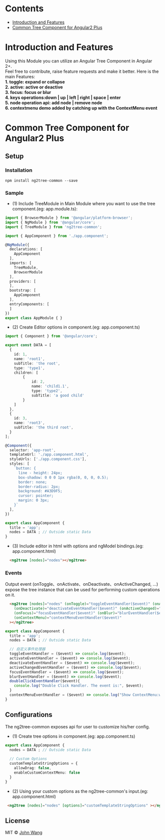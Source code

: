 # Contents
- [Introduction and Features](#introduction-and-features)
- [Common Tree Component for Angular2 Plus](#common-tree-component-for-angular2-plus)

# Introduction and Features
Using this Module you can utilize an Angular Tree Component in Angular 2+.  
Feel free to contribute, raise feature requests and make it better. Here is the main Features:  
**1. toggle: expand or collapse**  
**2. active: active or deactive**  
**3. focus: focus or blur**  
**4. keys operations:down | up |  left | right | space | enter**  
**5. node operation api: add node | remove node**  
**6. contextmenu demo added by catching up with the ContextMenu event**

# Common Tree Component for Angular2 Plus

## Setup

### Installation

```
npm install ng2tree-common --save

 ```

### Sample
- (1) Include TreeModule in Main Module where you want to use the tree component.(eg: app.module.ts): 
```typescript
import { BrowserModule } from '@angular/platform-browser';
import { NgModule } from '@angular/core';
import { TreeModule } from 'ng2tree-common';

import { AppComponent } from './app.component';

@NgModule({
  declarations: [
    AppComponent
  ],
  imports: [
    TreeModule,
    BrowserModule
  ],
  providers: [
  ],
  bootstrap: [
    AppComponent
  ],
  entryComponents: [
  ]
})
export class AppModule { }
```

- (2) Create Editor options in component.(eg: app.component.ts)
```typescript
import { Component } from '@angular/core';

export const DATA = [
  {
    id: 1,
    name: 'root1',
    subTitle: 'the root',
    type: 'type1',
    children: [
        {
            id: 2,
            name: 'child1.1',
            type: 'type2',
            subTitle: 'a good child'
        }
    ]
  },
  {
    id: 3,
    name: 'root3',
    subTitle: 'the third root',
  }
];

@Component({
  selector: 'app-root',
  templateUrl: './app.component.html',
  styleUrls: ['./app.component.css'],
  styles: [
    `button: {
      line - height: 24px;
      box-shadow: 0 0 0 1px rgba(0, 0, 0, 0.5);
      border: none;
      border-radius: 2px;
      background: #A3D9F5;
      cursor: pointer;
      margin: 0 3px;
    }`
  ],
})

export class AppComponent {
  title = 'app';
  nodes = DATA ; // Outside static Data
}

```
- (3) Include editor in html with options and ngModel bindings.(eg: app.component.html)
```html
  <ng2tree [nodes]="nodes"></ng2tree>
```

### Events
Output event (onToggle、onActivate、onDeactivate、onActiveChanged, ...) expose the tree instance that can be used for performing custom operations on it. 
```html
  <ng2tree [nodes]="nodes" (onToggle)="toggleEventHandler($event)" (onActivate)="activateEventHandler($event)"
    (onDeactivate)="deactivateEventHandler($event)" (onActiveChanged)="activeChangedEventHandler($event)"
    (onFocus)="focusEventHandler($event)" (onBlur)="blurEventHandler($event)" (onDoubleClick)="doubleClickEventHandler($event)"
    (onContextMenu)="contextMenuEventHandler($event)"
  ></ng2tree>
```

```typescript
export class AppComponent {
  title = 'app';
  nodes = DATA ; // Outside static Data

  // 自定义事件处理器
  toggleEventHandler = ($event) => console.log($event);
  activateEventHandler = ($event) => console.log($event);
  deactivateEventHandler = ($event) => console.log($event);
  activeChangedEventHandler = ($event) => console.log($event);
  focusEventHandler = ($event) => console.log($event);
  blurEventHandler = ($event) => console.log($event);
  doubleClickEventHandler($event){
    console.log("Double Click Handler. The event is:", $event);
  }
  contextMenuEventHandler = ($event) => console.log("Show ContextMenu:with or without custom contex menu", $event);
}
```

## Configurations
The ng2tree-common exposes api for user to customize his/her config.
- (1) Create tree options in component.(eg: app.component.ts)
```typescript
export class AppComponent {
  nodes = DATA ; // Outside static Data
  
  // Custom Options
  customTemplateStringOptions = {
    allowDrag: false,
    enableCustomContextMenu: false
  }
}

```
- (2) Using your custom options as the ng2tree-common's input.(eg: app.component.html)
```html
 <ng2tree [nodes]="nodes" [options]="customTemplateStringOptions" ></ng2tree>
```

## License

MIT © [John Wang](https://github.com/courage007)

